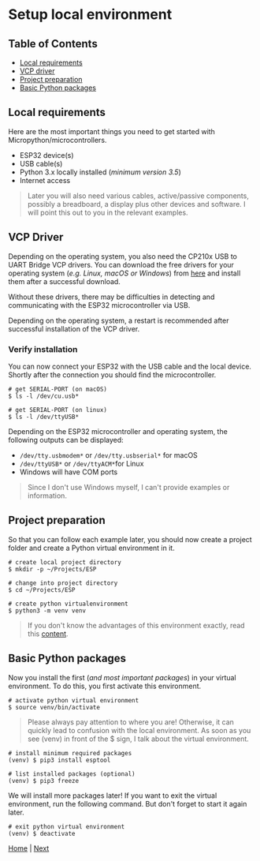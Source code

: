 # Setup local environment

## Table of Contents

- [Local requirements](#local-requirements)
- [VCP driver](#vcp-driver)
- [Project preparation](#project-preparation)
- [Basic Python packages](#basic-python-packages)

## Local requirements

Here are the most important things you need to get started with Micropython/microcontrollers.

- ESP32 device(s)
- USB cable(s)
- Python 3.x locally installed (_minimum version 3.5_)
- Internet access

> Later you will also need various cables, active/passive components, possibly a breadboard, a display plus other devices and software. I will point this out to you in the relevant examples.

## VCP Driver

Depending on the operating system, you also need the CP210x USB to UART Bridge VCP drivers. You can download the free drivers for your operating system (_e.g. Linux, macOS or Windows_) from [here](https://www.silabs.com/developers/usb-to-uart-bridge-vcp-drivers?tab=downloads) and install them after a successful download.

Without these drivers, there may be difficulties in detecting and communicating with the ESP32 microcontroller via USB.

Depending on the operating system, a restart is recommended after successful installation of the VCP driver.

### Verify installation

You can now connect your ESP32 with the USB cable and the local device. Shortly after the connection you should find the microcontroller.

```shell
# get SERIAL-PORT (on macOS)
$ ls -l /dev/cu.usb*

# get SERIAL-PORT (on linux)
$ ls -l /dev/ttyUSB*
```
Depending on the ESP32 microcontroller and operating system, the following outputs can be displayed:

- `/dev/tty.usbmodem*` or `/dev/tty.usbserial*` for macOS
- `/dev/ttyUSB*` or `/dev/ttyACM*`for Linux
- Windows will have COM ports 

> Since I don't use Windows myself, I can't provide examples or information.

## Project preparation

So that you can follow each example later, you should now create a project folder and create a Python virtual environment in it.

```shell
# create local project directory
$ mkdir -p ~/Projects/ESP

# change into project directory
$ cd ~/Projects/ESP

# create python virtualenvironment
$ python3 -m venv venv
```

> If you don't know the advantages of this environment exactly, read this [content](https://docs.python.org/3/tutorial/venv.html).

## Basic Python packages

Now you install the first (_and most important packages_) in your virtual environment. To do this, you first activate this environment.

```shell
# activate python virtual environment
$ source venv/bin/activate
```

> Please always pay attention to where you are! Otherwise, it can quickly lead to confusion with the local environment. As soon as you see (venv) in front of the $ sign, I talk about the virtual environment.

```shell
# install minimum required packages
(venv) $ pip3 install esptool

# list installed packages (optional)
(venv) $ pip3 freeze
```

We will install more packages later! If you want to exit the virtual environment, run the following command. But don't forget to start it again later.

```shell
# exit python virtual environment
(venv) $ deactivate
```

[Home](https://github.com/Lupin3000/ESP) | [Next](./001_firmware.md)
